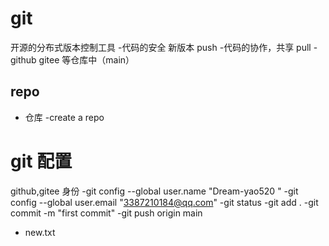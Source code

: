# git

开源的分布式版本控制工具
 -代码的安全 新版本 push
 -代码的协作，共享 pull
 -github gitee 等仓库中（main）


## repo
   - 仓库
   -create a repo  
# git 配置
github,gitee 身份
 -git config --global user.name "Dream-yao520 "
 -git config --global user.email "3387210184@qq.com"
 -git status
 -git add .
 -git commit -m "first commit"
 -git push origin main
 - new.txt